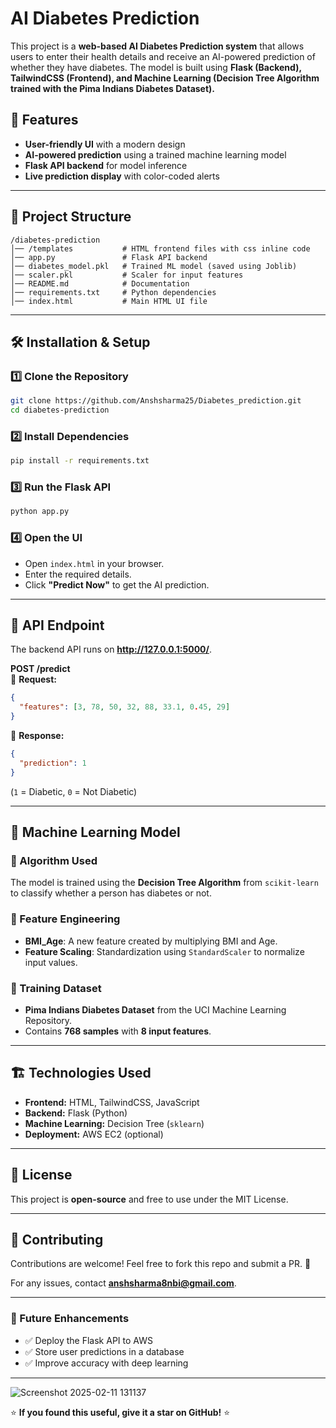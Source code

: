 # AI Diabetes Prediction

This project is a **web-based AI Diabetes Prediction system** that allows users to enter their health details and receive an AI-powered prediction of whether they have diabetes. The model is built using **Flask (Backend), TailwindCSS (Frontend), and Machine Learning (Decision Tree Algorithm trained with the Pima Indians Diabetes Dataset).**

## 🚀 Features
- **User-friendly UI** with a modern design
- **AI-powered prediction** using a trained machine learning model
- **Flask API backend** for model inference
- **Live prediction display** with color-coded alerts

---

## 📂 Project Structure
```
/diabetes-prediction
│── /templates           # HTML frontend files with css inline code 
│── app.py               # Flask API backend
│── diabetes_model.pkl   # Trained ML model (saved using Joblib)
│── scaler.pkl           # Scaler for input features
│── README.md            # Documentation
│── requirements.txt     # Python dependencies
│── index.html           # Main HTML UI file
```

---

## 🛠️ Installation & Setup
### 1️⃣ Clone the Repository
```sh
git clone https://github.com/Anshsharma25/Diabetes_prediction.git
cd diabetes-prediction
```

### 2️⃣ Install Dependencies
```sh
pip install -r requirements.txt
```

### 3️⃣ Run the Flask API
```sh
python app.py
```

### 4️⃣ Open the UI
- Open `index.html` in your browser.
- Enter the required details.
- Click **"Predict Now"** to get the AI prediction.

---

## 🔬 API Endpoint
The backend API runs on **http://127.0.0.1:5000/**.

**POST /predict**  
📌 **Request:**
```json
{
  "features": [3, 78, 50, 32, 88, 33.1, 0.45, 29]
}
```
📌 **Response:**
```json
{
  "prediction": 1
}
```
(`1` = Diabetic, `0` = Not Diabetic)

---

## 🤖 Machine Learning Model
### 🔹 Algorithm Used
The model is trained using the **Decision Tree Algorithm** from `scikit-learn` to classify whether a person has diabetes or not.

### 🔹 Feature Engineering
- **BMI_Age**: A new feature created by multiplying BMI and Age.
- **Feature Scaling**: Standardization using `StandardScaler` to normalize input values.

### 🔹 Training Dataset
- **Pima Indians Diabetes Dataset** from the UCI Machine Learning Repository.
- Contains **768 samples** with **8 input features**.

---

## 🏗️ Technologies Used
- **Frontend:** HTML, TailwindCSS, JavaScript
- **Backend:** Flask (Python)
- **Machine Learning:** Decision Tree (`sklearn`)
- **Deployment:** AWS EC2 (optional)

---

## 📜 License
This project is **open-source** and free to use under the MIT License.

---

## 🤝 Contributing
Contributions are welcome! Feel free to fork this repo and submit a PR. 🚀

For any issues, contact **anshsharma8nbi@gmail.com**.

---

### 🎯 Future Enhancements
- ✅ Deploy the Flask API to AWS
- ✅ Store user predictions in a database
- ✅ Improve accuracy with deep learning

---
![Screenshot 2025-02-11 131137](https://github.com/user-attachments/assets/086cd4e9-07f7-49c7-8b3e-9adc5c0c0c29)

⭐ **If you found this useful, give it a star on GitHub!** ⭐

